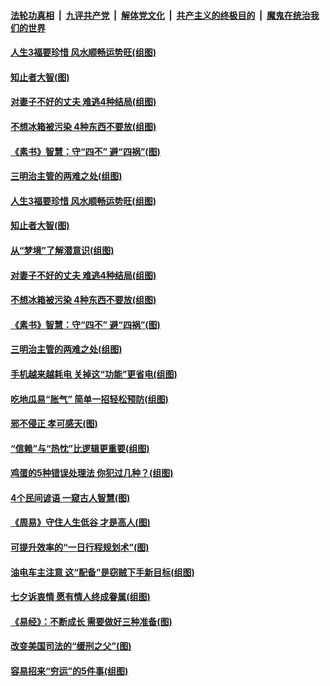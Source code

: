 

####  [法轮功真相](../../../../basic/blob/master/README.md?t=08291232) &nbsp;|&nbsp; [九评共产党](../../../../9ping.md/blob/master/README.md?t=08291232) &nbsp;|&nbsp; [解体党文化](../../../../jtdwh.md/blob/master/README.md?t=08291232)  &nbsp;|&nbsp; [共产主义的终极目的](../../../../gczydzjmd.md/blob/master/README.md?t=08291232) &nbsp;|&nbsp; [魔鬼在统治我们的世界](../../../../mgztzwmdsj.md/blob/master/README.md?t=08291232) 

#### [人生3福要珍惜 风水顺畅运势旺(组图)](../pages/p8/944492.md?t=08291232) 

#### [知止者大智(图)](../pages/p8/944137.md?t=08291232) 

#### [对妻子不好的丈夫 难逃4种结局(组图)](../pages/p8/944424.md?t=08291232) 

#### [不想冰箱被污染 4种东西不要放(组图)](../pages/p8/944394.md?t=08291232) 

#### [《素书》智慧：守“四不” 避“四祸”(图)](../pages/p8/943436.md?t=08291232) 

#### [三明治主管的两难之处(组图)](../pages/p8/944314.md?t=08291232) 

#### [人生3福要珍惜 风水顺畅运势旺(组图)](../pages/p8/944492.md?t=08291232) 

#### [知止者大智(图)](../pages/p8/944137.md?t=08291232) 

#### [从“梦境”了解潜意识(组图)](../pages/p8/944426.md?t=08291232) 

#### [对妻子不好的丈夫 难逃4种结局(组图)](../pages/p8/944424.md?t=08291232) 

#### [不想冰箱被污染 4种东西不要放(组图)](../pages/p8/944394.md?t=08291232) 

#### [《素书》智慧：守“四不” 避“四祸”(图)](../pages/p8/943436.md?t=08291232) 

#### [三明治主管的两难之处(组图)](../pages/p8/944314.md?t=08291232) 

#### [手机越来越耗电 关掉这“功能”更省电(组图)](../pages/p8/944294.md?t=08291232) 

#### [吃地瓜易“胀气” 简单一招轻松预防(组图)](../pages/p8/944266.md?t=08291232) 

#### [邪不侵正 孝可感天(图)](../pages/p8/944157.md?t=08291232) 

#### [“信赖”与“热忱”比逻辑更重要(组图)](../pages/p8/944200.md?t=08291232) 

#### [鸡蛋的5种错误处理法 你犯过几种？(组图)](../pages/p8/944171.md?t=08291232) 

#### [4个民间谚语 一窥古人智慧(图)](../pages/p8/943494.md?t=08291232) 

#### [《周易》守住人生低谷 才是高人(图)](../pages/p8/943655.md?t=08291232) 

#### [可提升效率的“一日行程规划术”(图)](../pages/p8/944108.md?t=08291232) 

#### [油电车主注意 这“配备”是窃贼下手新目标(组图)](../pages/p8/944079.md?t=08291232) 

#### [七夕诉衷情 愿有情人终成眷属(组图)](../pages/p8/943898.md?t=08291232) 

#### [《易经》：不断成长 需要做好三种准备(图)](../pages/p8/943636.md?t=08291232) 

#### [改变美国司法的“缓刑之父”(图)](../pages/p8/943426.md?t=08291232) 

#### [容易招来“穷运”的5件事(组图)](../pages/p8/943979.md?t=08291232) 

